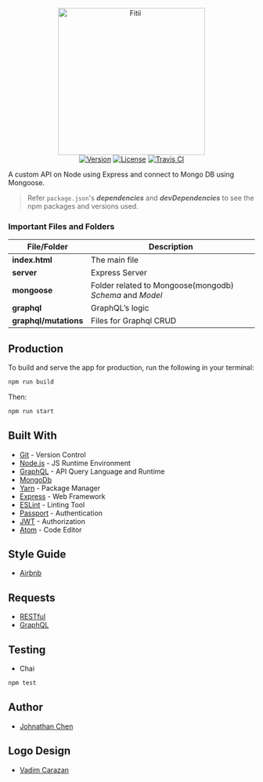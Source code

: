 <p align="center">
  <a href="https://johnathanachen.github.io/Fitii/"><img src="https://raw.githubusercontent.com/johnathanachen/Fitii/master/docs/logo.png" width="300" alt="Fitii"></a>
  <br>
  <a href="#"><img src="https://img.shields.io/badge/npm-v1.4.5-42b983.svg" alt="Version"></a>
  <a href="#"><img src="https://img.shields.io/badge/license-MIT-blue.svg" alt="License"></a>
  <a href="#"><img src="https://travis-ci.org/johnathanachen/Fitii.svg?branch=master" alt="Travis CI"></a>
</p>

A custom API on Node using Express and connect to Mongo DB using Mongoose.

> Refer `package.json`'s ***dependencies*** and ***devDependencies*** to see the npm packages and versions used.

### Important Files and Folders

|File/Folder|Description|
|-----------|-----------|
|**index.html**| The main file|
|**server**| Express Server|
|**mongoose**| Folder related to Mongoose(mongodb) *Schema* and *Model*|
|**graphql**| GraphQL’s logic |
|**graphql/mutations**| Files for Graphql CRUD |


## Production
To build and serve the app for production, run the following in your terminal:
```bash
npm run build
```
Then:
```bash
npm run start
```

## Built With
- [Git](https://git-scm.com/) - Version Control
- [Node.js](https://nodejs.org/) - JS Runtime Environment
- [GraphQL](http://graphql.org/) - API Query Language and Runtime
- [MongoDb](https://www.mongodb.com/download-center#community)
- [Yarn](https://yarnpkg.com) - Package Manager
- [Express](https://expressjs.com/en/starter/installing.html) - Web Framework
- [ESLint](https://eslint.org/) - Linting Tool
- [Passport](http://www.passportjs.org/) - Authentication
- [JWT](https://jwt.io/) - Authorization
- [Atom](https://atom.io//) - Code Editor

## Style Guide
- [Airbnb](https://github.com/airbnb/javascript)

## Requests
- [RESTful][]
- [GraphQL][]

## Testing
- Chai
```bash
npm test
```

## Author
* [Johnathan Chen](https://github.com/johnathanachen)

## Logo Design
* [Vadim Carazan](https://dribbble.com/vadimcarazan)


[RESTful]: /Explore-Auth-Api/documentation/graphql/
[GraphQL]: /Explore-Auth-Api/documentation/graphql/
